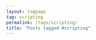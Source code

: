 ```yaml
---
layout: tagpage
tag: scripting
permalink: /tags/scripting/
title: "Posts tagged #scripting"
---
```

